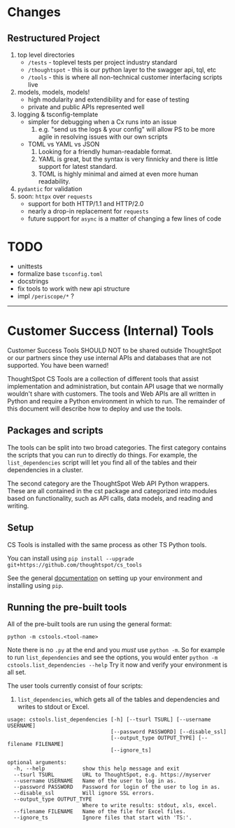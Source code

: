# Changes

## Restructured Project
1. top level directories
    - `/tests` - toplevel tests per project industry standard
    - `/thoughtspot` - this is our python layer to the swagger api, tql, etc
    - `/tools` - this is where all non-technical customer interfacing scripts live
2. models, models, models!
    - high modularity and extendibility and for ease of testing
    - private and public APIs represented well 
3. logging & tsconfig-template
    - simpler for debugging when a Cx runs into an issue
      1. e.g. "send us the logs & your config" will allow PS to be more agile in resolving issues with our own scripts
    - TOML vs YAML vs JSON
      1. Looking for a friendly human-readable format.
      2. YAML is great, but the syntax is very finnicky and there is little support for latest standard.
      3. TOML is highly minimal and aimed at even more human readability.
4. `pydantic` for validation
5. soon: `httpx` over `requests`
    - support for both HTTP/1.1 and HTTP/2.0
    - nearly a drop-in replacement for `requests`
    - future support for `async` is a matter of changing a few lines of code

# TODO

- unittests
- formalize base `tsconfig.toml`
- docstrings
- fix tools to work with new api structure
- impl `/periscope/*` ?

---

# Customer Success (Internal) Tools

Customer Success Tools SHOULD NOT to be shared outside ThoughtSpot or our partners since they use
internal APIs and databases that are not supported.  You have been warned!

ThoughtSpot CS Tools are a collection of different tools that assist implementation and administration, but contain
API usage that we normally wouldn't share with customers. The tools and Web APIs are all written in Python and 
require a Python environment in which to run.  The remainder of this document will describe how to deploy and use 
the tools.

## Packages and scripts

The tools can be split into two broad categories.  The first category contains the scripts that you can run to 
directly do things.  For example, the `list_dependencies` script will let you find all of the tables and their
dependencies in a cluster.

The second category are the ThoughtSpot Web API Python wrappers.  These are all contained in the cst package and 
categorized into modules based on functionality, such as API calls, data models, and reading and writing.

## Setup

CS Tools is installed with the same process as other TS Python tools.

You can install using `pip install --upgrade git+https://github.com/thoughtspot/cs_tools`

See the general [documentation](https://github.com/thoughtspot/community-tools/tree/master/python_tools) on setting 
up your environment and installing using `pip`.

## Running the pre-built tools

All of the pre-built tools are run using the general format: 

`python -m cstools.<tool-name>`

Note there is no `.py` at the end and you *must* use `python -m`.  So for example to run `list_dependencies` and see the 
options, you would enter `python -m cstools.list_dependencies --help`  Try it now and verify your environment is all set.

The user tools currently consist of four scripts:
1. `list_dependencies`, which gets all of the tables and dependencies and writes to stdout or Excel.

~~~
usage: cstools.list_dependencies [-h] [--tsurl TSURL] [--username USERNAME]
                                 [--password PASSWORD] [--disable_ssl]
                                 [--output_type OUTPUT_TYPE] [--filename FILENAME]
                                 [--ignore_ts]

optional arguments:
  -h, --help            show this help message and exit
  --tsurl TSURL         URL to ThoughtSpot, e.g. https://myserver
  --username USERNAME   Name of the user to log in as.
  --password PASSWORD   Password for login of the user to log in as.
  --disable_ssl         Will ignore SSL errors.
  --output_type OUTPUT_TYPE
                        Where to write results: stdout, xls, excel.
  --filename FILENAME   Name of the file for Excel files.
  --ignore_ts           Ignore files that start with 'TS:'.
 ~~~ 
